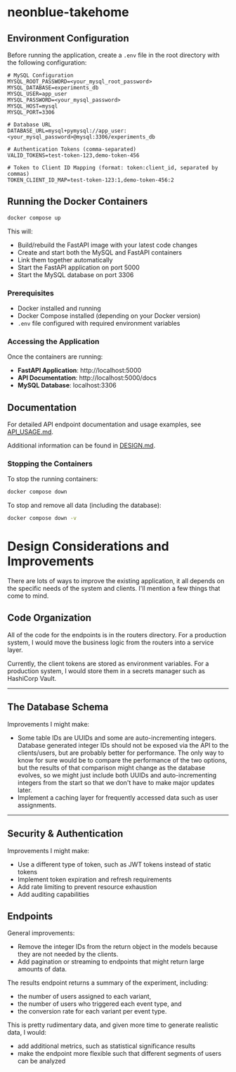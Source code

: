 # neonblue-takehome

## Environment Configuration

Before running the application, create a `.env` file in the root directory with the following configuration:

```env
# MySQL Configuration
MYSQL_ROOT_PASSWORD=<your_mysql_root_password>
MYSQL_DATABASE=experiments_db
MYSQL_USER=app_user
MYSQL_PASSWORD=<your_mysql_password>
MYSQL_HOST=mysql
MYSQL_PORT=3306

# Database URL
DATABASE_URL=mysql+pymysql://app_user:<your_mysql_password>@mysql:3306/experiments_db

# Authentication Tokens (comma-separated)
VALID_TOKENS=test-token-123,demo-token-456

# Token to Client ID Mapping (format: token:client_id, separated by commas)
TOKEN_CLIENT_ID_MAP=test-token-123:1,demo-token-456:2
```

## Running the Docker Containers

```bash
docker compose up
```

This will:
- Build/rebuild the FastAPI image with your latest code changes
- Create and start both the MySQL and FastAPI containers
- Link them together automatically
- Start the FastAPI application on port 5000
- Start the MySQL database on port 3306

### Prerequisites

- Docker installed and running
- Docker Compose installed (depending on your Docker version)
- `.env` file configured with required environment variables

### Accessing the Application

Once the containers are running:

- **FastAPI Application**: http://localhost:5000
- **API Documentation**: http://localhost:5000/docs
- **MySQL Database**: localhost:3306

## Documentation

For detailed API endpoint documentation and usage examples, see [API_USAGE.md](API_USAGE.md).

Additional information can be found in [DESIGN.md](DESIGN.md).

### Stopping the Containers

To stop the running containers:

```bash
docker compose down
```

To stop and remove all data (including the database):

```bash
docker compose down -v
```

# Design Considerations and Improvements
There are lots of ways to improve the existing application, it all depends on the specific needs of the system and clients. I'll mention a few things that come to mind.

## Code Organization

All of the code for the endpoints is in the routers directory. For a production system, I would move the business logic from the routers into a service layer.

Currently, the client tokens are stored as environment variables. For a production system, I would store them in a secrets manager such as HashiCorp Vault.

---

## The Database Schema

Improvements I might make:
- Some table IDs are UUIDs and some are auto-incrementing integers. Database generated integer IDs should not be exposed via the API to the clients/users, but are probably better for performance. The only way to know for sure would be to compare the performance of the two options, but the results of that comparison might change as the database evolves, so we might just include both UUIDs and auto-incrementing integers from the start so that we don't have to make major updates later. 
- Implement a caching layer for frequently accessed data such as user assignments.
---

## Security & Authentication
Improvements I might make:
- Use a different type of token, such as JWT tokens instead of static tokens
- Implement token expiration and refresh requirements
- Add rate limiting to prevent resource exhaustion
- Add auditing capabilities 

## Endpoints
General improvements:
- Remove the integer IDs from the return object in the models because they are not needed by the clients. 
- Add pagination or streaming to endpoints that might return large amounts of data.

The results endpoint returns a summary of the experiment, including:
- the number of users assigned to each variant, 
- the number of users who triggered each event type, and 
- the conversion rate for each variant per event type.

This is pretty rudimentary data, and given more time to generate realistic data, I would:
 - add additional metrics, such as statistical significance results
 - make the endpoint more flexible such that different segments of users can be analyzed